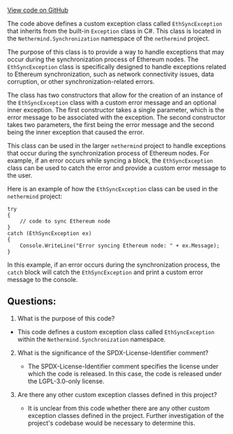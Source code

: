 [View code on GitHub](https://github.com/nethermindeth/nethermind/Nethermind.Synchronization/EthSyncException.cs)

The code above defines a custom exception class called `EthSyncException` that inherits from the built-in `Exception` class in C#. This class is located in the `Nethermind.Synchronization` namespace of the `nethermind` project. 

The purpose of this class is to provide a way to handle exceptions that may occur during the synchronization process of Ethereum nodes. The `EthSyncException` class is specifically designed to handle exceptions related to Ethereum synchronization, such as network connectivity issues, data corruption, or other synchronization-related errors.

The class has two constructors that allow for the creation of an instance of the `EthSyncException` class with a custom error message and an optional inner exception. The first constructor takes a single parameter, which is the error message to be associated with the exception. The second constructor takes two parameters, the first being the error message and the second being the inner exception that caused the error.

This class can be used in the larger `nethermind` project to handle exceptions that occur during the synchronization process of Ethereum nodes. For example, if an error occurs while syncing a block, the `EthSyncException` class can be used to catch the error and provide a custom error message to the user. 

Here is an example of how the `EthSyncException` class can be used in the `nethermind` project:

```
try
{
    // code to sync Ethereum node
}
catch (EthSyncException ex)
{
    Console.WriteLine("Error syncing Ethereum node: " + ex.Message);
}
```

In this example, if an error occurs during the synchronization process, the `catch` block will catch the `EthSyncException` and print a custom error message to the console.
## Questions: 
 1. What is the purpose of this code?
   - This code defines a custom exception class called `EthSyncException` within the `Nethermind.Synchronization` namespace.

2. What is the significance of the SPDX-License-Identifier comment?
   - The SPDX-License-Identifier comment specifies the license under which the code is released. In this case, the code is released under the LGPL-3.0-only license.

3. Are there any other custom exception classes defined in this project?
   - It is unclear from this code whether there are any other custom exception classes defined in the project. Further investigation of the project's codebase would be necessary to determine this.